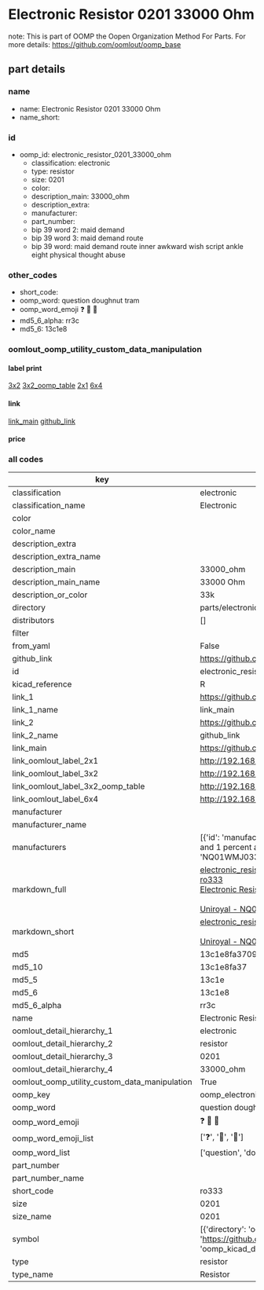 # Electronic Resistor 0201 33000 Ohm  

note: This is part of OOMP the Oopen Organization Method For Parts. For more details: https://github.com/oomlout/oomp_base

##  part details





### name
* name: Electronic Resistor 0201 33000 Ohm
* name_short: 
### id
* oomp_id: electronic_resistor_0201_33000_ohm
  * classification: electronic
  * type: resistor
  * size: 0201
  * color: 
  * description_main: 33000_ohm
  * description_extra: 
  * manufacturer: 
  * part_number: 
  * bip 39 word 2: maid demand
  * bip 39 word 3: maid demand route
  * bip 39 word: maid demand route inner awkward wish script ankle eight physical thought abuse

### other_codes
* short_code: 
* oomp_word: question doughnut tram
* oomp_word_emoji :question: :doughnut: :tram:
* md5_6_alpha: rr3c
* md5_6: 13c1e8






### oomlout_oomp_utility_custom_data_manipulation
#### label print
[3x2](http://192.168.1.245:1112/?label=oomp%20rr3c)
[3x2_oomp_table](http://192.168.1.107:1112/?label=oomp%20rr3c)
[2x1](http://192.168.1.242:1112/?label=oomp%20rr3c)
[6x4](http://192.168.1.55:1112/?label=oomp%20rr3c)    

#### link

[link_main](https://github.com/oomlout/oomlout_oomp_current_version_messy/tree/main/parts/electronic_resistor_0201_33000_ohm) [github_link](https://github.com/oomlout/oomlout_oomp_part_src/tree/main/parts/electronic_resistor_0201_33000_ohm)                             

#### price







### all codes 
| key | value |  
| --- | --- |  
| classification | electronic |  
| classification_name | Electronic |  
| color |  |  
| color_name |  |  
| description_extra |  |  
| description_extra_name |  |  
| description_main | 33000_ohm |  
| description_main_name | 33000 Ohm |  
| description_or_color | 33k |  
| directory | parts/electronic_resistor_0201_33000_ohm |  
| distributors | [] |  
| filter |  |  
| from_yaml | False |  
| github_link | https://github.com/oomlout/oomlout_oomp_part_src/tree/main/parts/electronic_resistor_0201_33000_ohm |  
| id | electronic_resistor_0201_33000_ohm |  
| kicad_reference | R |  
| link_1 | https://github.com/oomlout/oomlout_oomp_current_version_messy/tree/main/parts/electronic_resistor_0201_33000_ohm |  
| link_1_name | link_main |  
| link_2 | https://github.com/oomlout/oomlout_oomp_part_src/tree/main/parts/electronic_resistor_0201_33000_ohm |  
| link_2_name | github_link |  
| link_main | https://github.com/oomlout/oomlout_oomp_current_version_messy/tree/main/parts/electronic_resistor_0201_33000_ohm |  
| link_oomlout_label_2x1 | http://192.168.1.242:1112/?label=oomp%20rr3c |  
| link_oomlout_label_3x2 | http://192.168.1.245:1112/?label=oomp%20rr3c |  
| link_oomlout_label_3x2_oomp_table | http://192.168.1.107:1112/?label=oomp%20rr3c |  
| link_oomlout_label_6x4 | http://192.168.1.55:1112/?label=oomp%20rr3c |  
| manufacturer |  |  
| manufacturer_name |  |  
| manufacturers | [{'id': 'manufacturer_uniroyal', 'link': '', 'name': 'Uniroyal', 'note': {'reason': 'did this one first, but not in jlc pcb basic parts and 1 percent are and they are the same price', 'reason_short': 'not in jlc basic parts'}, 'part_number': 'NQ01WMJ0333TEE'}] |  
| markdown_full | [electronic_resistor_0201_33000_ohm](https://github.com/oomlout/oomlout_oomp_current_version_messy/tree/main/parts/electronic_resistor_0201_33000_ohm)<br>[ro333](https://github.com/oomlout/oomlout_oomp_current_version_messy/tree/main/parts/electronic_resistor_0201_33000_ohm)<br>[Electronic Resistor 0201 33000 Ohm](https://github.com/oomlout/oomlout_oomp_current_version_messy/tree/main/parts/electronic_resistor_0201_33000_ohm)<br><br>[Uniroyal - NQ01WMJ0333TEE- not in jlc basic parts]() [(L)  ](https://www.lcsc.com/search?q=NQ01WMJ0333TEE)[(D)  ](https://www.digikey.com/en/products?keywords=NQ01WMJ0333TEE)[(M)  ](https://www.mouser.com/Search/Refine?Keyword=NQ01WMJ0333TEE)[(N)  ](https://www.newark.com/search?st=NQ01WMJ0333TEE)[(SZ)  ](https://so.szlcsc.com/global.html?k=NQ01WMJ0333TEE)<br> |  
| markdown_short | [electronic_resistor_0201_33000_ohm](https://github.com/oomlout/oomlout_oomp_current_version_messy/tree/main/parts/electronic_resistor_0201_33000_ohm)<br><br>[Uniroyal - NQ01WMJ0333TEE- not in jlc basic parts]() |  
| md5 | 13c1e8fa37093837f2086747790e8c30 |  
| md5_10 | 13c1e8fa37 |  
| md5_5 | 13c1e |  
| md5_6 | 13c1e8 |  
| md5_6_alpha | rr3c |  
| name | Electronic Resistor 0201 33000 Ohm |  
| oomlout_detail_hierarchy_1 | electronic |  
| oomlout_detail_hierarchy_2 | resistor |  
| oomlout_detail_hierarchy_3 | 0201 |  
| oomlout_detail_hierarchy_4 | 33000_ohm |  
| oomlout_oomp_utility_custom_data_manipulation | True |  
| oomp_key | oomp_electronic_resistor_0201_33000_ohm |  
| oomp_word | question doughnut tram |  
| oomp_word_emoji | :question: :doughnut: :tram: |  
| oomp_word_emoji_list | [':question:', ':doughnut:', ':tram:'] |  
| oomp_word_list | ['question', 'doughnut', 'tram'] |  
| part_number |  |  
| part_number_name |  |  
| short_code | ro333 |  
| size | 0201 |  
| size_name | 0201 |  
| symbol | [{'directory': 'oomlout_oomp_symbol_bot/symbols/kicad_device_r//working/working.kicad_sym', 'index': 0, 'link': 'https://github.com/oomlout/oomlout_oomp_symbol_bot/tree/main/symbols/kicad_device_r', 'oomp_key': 'oomp_kicad_device_r'}] |  
| type | resistor |  
| type_name | Resistor |  
